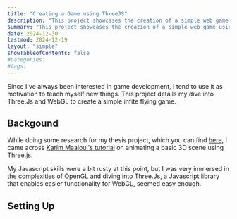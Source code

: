 ```yaml
---
title: "Creating a Game using ThreeJS"
description: "This project showcases the creation of a simple web game using ThreeJS."
summary: "This project showcases the creation of a simple web game using ThreeJS."
date: 2024-12-30
lastmod: 2024-12-19
layout: "simple"
showTableofContents: false
#categories: 
#tags: 
---
```


Since I've always been interested in game development, I tend to use it as motivation to teach myself new things.
This project details my dive into Three.Js and WebGL to create a simple infite flying game.

## Backgound
While doing some research for my thesis project, which you can find [here](https://github.com/Varendraaa/Shadow), I came across [Karim Maaloul's tutorial](https://tympanus.net/codrops/2016/04/26/the-aviator-animating-basic-3d-scene-threejs/) on animating a basic 3D scene using Three.js.

My Javascript skills were a bit rusty at this point, but I was very immersed in the complexities of OpenGL and diving into Three.Js, a Javascript library that enables easier functionality for WebGL, seemed easy enough.


## Setting Up